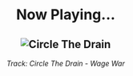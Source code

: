 <div align="center"> 
<h1>Now Playing...</h1>

![Circle The Drain](https://i.scdn.co/image/ab67616d00001e02a5f7d35901c2357eeb50106a)
--
_<p>Track: Circle The Drain - Wage War </p>_
</div>
